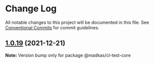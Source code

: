 # Change Log

All notable changes to this project will be documented in this file.
See [Conventional Commits](https://conventionalcommits.org) for commit guidelines.

## [1.0.19](https://github.com/madelynkasula/cl-test/compare/@madkas/cl-test-core@1.0.18...@madkas/cl-test-core@1.0.19) (2021-12-21)

**Note:** Version bump only for package @madkas/cl-test-core
